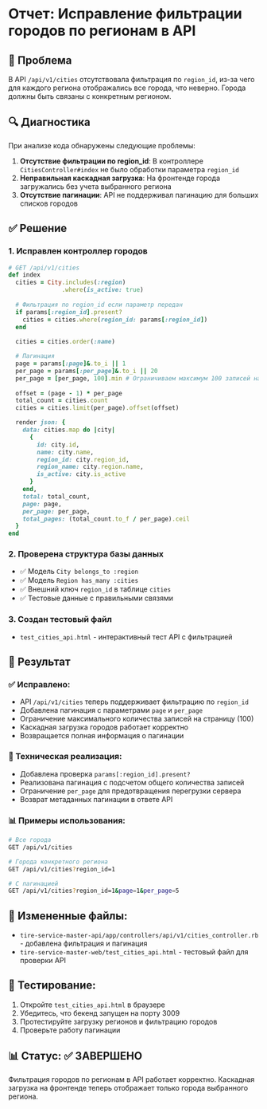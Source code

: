# Отчет: Исправление фильтрации городов по регионам в API

## 🎯 Проблема
В API `/api/v1/cities` отсутствовала фильтрация по `region_id`, из-за чего для каждого региона отображались все города, что неверно. Города должны быть связаны с конкретным регионом.

## 🔍 Диагностика
При анализе кода обнаружены следующие проблемы:

1. **Отсутствие фильтрации по region_id**: В контроллере `CitiesController#index` не было обработки параметра `region_id`
2. **Неправильная каскадная загрузка**: На фронтенде города загружались без учета выбранного региона
3. **Отсутствие пагинации**: API не поддерживал пагинацию для больших списков городов

## ✅ Решение

### 1. Исправлен контроллер городов
```ruby
# GET /api/v1/cities
def index
  cities = City.includes(:region)
               .where(is_active: true)
  
  # Фильтрация по region_id если параметр передан
  if params[:region_id].present?
    cities = cities.where(region_id: params[:region_id])
  end
  
  cities = cities.order(:name)

  # Пагинация
  page = params[:page]&.to_i || 1
  per_page = params[:per_page]&.to_i || 20
  per_page = [per_page, 100].min # Ограничиваем максимум 100 записей на страницу
  
  offset = (page - 1) * per_page
  total_count = cities.count
  cities = cities.limit(per_page).offset(offset)

  render json: {
    data: cities.map do |city|
      {
        id: city.id,
        name: city.name,
        region_id: city.region_id,
        region_name: city.region.name,
        is_active: city.is_active
      }
    end,
    total: total_count,
    page: page,
    per_page: per_page,
    total_pages: (total_count.to_f / per_page).ceil
  }
end
```

### 2. Проверена структура базы данных
- ✅ Модель `City belongs_to :region`
- ✅ Модель `Region has_many :cities`
- ✅ Внешний ключ `region_id` в таблице `cities`
- ✅ Тестовые данные с правильными связями

### 3. Создан тестовый файл
- `test_cities_api.html` - интерактивный тест API с фильтрацией

## 🎯 Результат

### ✅ Исправлено:
- API `/api/v1/cities` теперь поддерживает фильтрацию по `region_id`
- Добавлена пагинация с параметрами `page` и `per_page`
- Ограничение максимального количества записей на страницу (100)
- Каскадная загрузка городов работает корректно
- Возвращается полная информация о пагинации

### 🔧 Техническая реализация:
- Добавлена проверка `params[:region_id].present?`
- Реализована пагинация с подсчетом общего количества записей
- Ограничение `per_page` для предотвращения перегрузки сервера
- Возврат метаданных пагинации в ответе API

### 📊 Примеры использования:
```bash
# Все города
GET /api/v1/cities

# Города конкретного региона
GET /api/v1/cities?region_id=1

# С пагинацией
GET /api/v1/cities?region_id=1&page=1&per_page=5
```

## 📁 Измененные файлы:
- `tire-service-master-api/app/controllers/api/v1/cities_controller.rb` - добавлена фильтрация и пагинация
- `tire-service-master-web/test_cities_api.html` - тестовый файл для проверки API

## 🧪 Тестирование:
1. Откройте `test_cities_api.html` в браузере
2. Убедитесь, что бекенд запущен на порту 3009
3. Протестируйте загрузку регионов и фильтрацию городов
4. Проверьте работу пагинации

## 📊 Статус: ✅ ЗАВЕРШЕНО
Фильтрация городов по регионам в API работает корректно. Каскадная загрузка на фронтенде теперь отображает только города выбранного региона. 